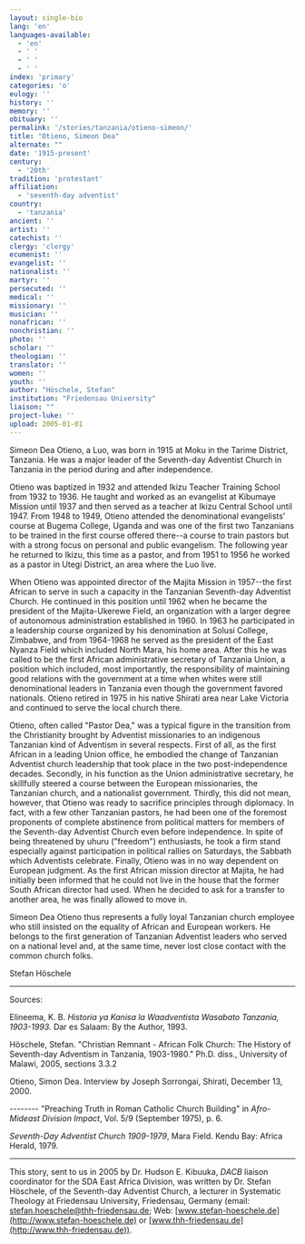 ```yaml
---
layout: single-bio
lang: 'en'
languages-available:
  - 'en'
  - ' '
  - ' '
  - ' '
index: 'primary'
categories: 'o'
eulogy: ''
history: ''
memory: ''
obituary: ''
permalink: '/stories/tanzania/otieno-simeon/'
title: "Otieno, Simeon Dea"
alternate: ""
date: '1915-present'
century:
  - '20th'
tradition: 'protestant'
affiliation:
  - 'seventh-day adventist'
country:
  - 'tanzania'
ancient: ''
artist: ''
catechist: ''
clergy: 'clergy'
ecumenist: ''
evangelist: ''
nationalist: ''
martyr: ''
persecuted: ''
medical: ''
missionary: ''
musician: ''
nonafrican: ''
nonchristian: ''
photo: ''
scholar: ''
theologian: ''
translator: ''
women: ''
youth: ''
author: "Höschele, Stefan"
institution: "Friedensau University"
liaison: ""
project-luke: ''
upload: 2005-01-01
---
```




Simeon Dea Otieno, a Luo, was born in 1915 at Moku in the Tarime District, Tanzania. He was a major leader of the Seventh-day Adventist Church in Tanzania in the period during and after independence.

Otieno was baptized in 1932 and attended Ikizu Teacher Training School from 1932 to 1936. He taught and worked as an evangelist at Kibumaye Mission until 1937 and then served as a teacher at Ikizu Central School until 1947. From 1948 to 1949, Otieno attended the denominational evangelists' course at Bugema College, Uganda and was one of the first two Tanzanians to be trained in the first course offered there--a course to train pastors but with a strong focus on personal and public evangelism. The following year he returned to Ikizu, this time as a pastor, and from 1951 to 1956 he worked as a pastor in Utegi District, an area where the Luo live.

When Otieno was appointed director of the Majita Mission in 1957--the first African to serve in such a capacity in the Tanzanian Seventh-day Adventist Church. He continued in this position until 1962 when he became the president of the Majita-Ukerewe Field, an organization with a larger degree of autonomous administration established in 1960. In 1963 he participated in a leadership course organized by his denomination at Solusi College, Zimbabwe, and from 1964-1968 he served as the president of the East Nyanza Field which included North Mara, his home area. After this he was called to be the first African administrative secretary of Tanzania Union, a position which included, most importantly, the responsibility of maintaining good relations with the government at a time when whites were still denominational leaders in Tanzania even though the government favored nationals. Otieno retired in 1975 in his native Shirati area near Lake Victoria and continued to serve the local church there.

Otieno, often called "Pastor Dea," was a typical figure in the transition from the Christianity brought by Adventist missionaries to an indigenous Tanzanian kind of Adventism in several respects. First of all, as the first African in a leading Union office, he embodied the change of Tanzanian Adventist church leadership that took place in the two post-independence decades. Secondly, in his function as the Union administrative secretary, he skillfully steered a course between the European missionaries, the Tanzanian church, and a nationalist government. Thirdly, this did not mean, however, that Otieno was ready to sacrifice principles through diplomacy. In fact, with a few other Tanzanian pastors, he had been one of the foremost proponents of complete abstinence from political matters for members of the Seventh-day Adventist Church even before independence. In spite of being threatened by uhuru ("freedom") enthusiasts, he took a firm stand especially against participation in political rallies on Saturdays, the Sabbath which Adventists celebrate. Finally, Otieno was in no way dependent on European judgment. As the first African mission director at Majita, he had initially been informed that he could not live in the house that the former South African director had used. When he decided to ask for a transfer to another area, he was finally allowed to move in.

Simeon Dea Otieno thus represents a fully loyal Tanzanian church employee who still insisted on the equality of African and European workers. He belongs to the first generation of Tanzanian Adventist leaders who served on a national level and, at the same time, never lost close contact with the common church folks.

Stefan Höschele

---

Sources:

Elineema, K. B. *Historia ya Kanisa la Waadventista Wasabato Tanzania, 1903-1993.* Dar es Salaam: By the Author, 1993.

Höschele, Stefan. "Christian Remnant - African Folk Church: The History of Seventh-day Adventism in Tanzania, 1903-1980." Ph.D. diss., University of Malawi, 2005, sections 3.3.2

Otieno, Simon Dea. Interview by Joseph Sorrongai, Shirati, December 13, 2000.

-------- "Preaching Truth in Roman Catholic Church Building" in *Afro-Mideast Division Impact*, Vol. 5/9 (September 1975), p. 6.

*Seventh-Day Adventist Church 1909-1979*, Mara Field. Kendu Bay: Africa Herald, 1979.

---

This story, sent to us in 2005 by Dr. Hudson E. Kibuuka, *DACB* liaison coordinator for the SDA East Africa Division, was written by Dr. Stefan Höschele, of the Seventh-day Adventist Church, a lecturer in Systematic Theology at Friedensau University, Friedensau, Germany (email: [stefan.hoeschele@thh-friedensau.de](mailto:stefan.hoeschele@thh-friedensau.de); Web: [www.stefan-hoeschele.de](http://www.stefan-hoeschele.de) or [www.thh-friedensau.de](http://www.thh-friedensau.de)).
